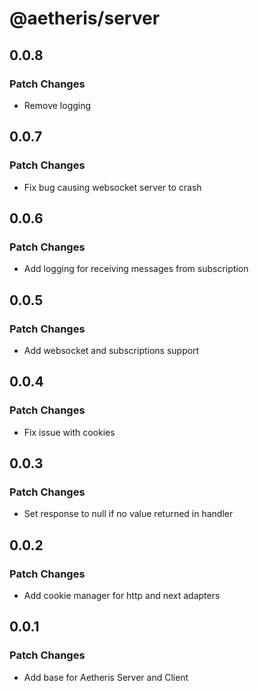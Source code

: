 # @aetheris/server

## 0.0.8

### Patch Changes

-   Remove logging

## 0.0.7

### Patch Changes

-   Fix bug causing websocket server to crash

## 0.0.6

### Patch Changes

-   Add logging for receiving messages from subscription

## 0.0.5

### Patch Changes

-   Add websocket and subscriptions support

## 0.0.4

### Patch Changes

-   Fix issue with cookies

## 0.0.3

### Patch Changes

-   Set response to null if no value returned in handler

## 0.0.2

### Patch Changes

-   Add cookie manager for http and next adapters

## 0.0.1

### Patch Changes

-   Add base for Aetheris Server and Client

